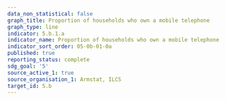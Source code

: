 ```yaml
---
data_non_statistical: false
graph_title: Proportion of households who own a mobile telephone
graph_type: line
indicator: 5.b.1.a
indicator_name: Proportion of households who own a mobile telephone
indicator_sort_order: 05-0b-01-0a
published: true
reporting_status: complete
sdg_goal: '5'
source_active_1: true
source_organisation_1: Armstat, ILCS
target_id: 5.b
---
```

